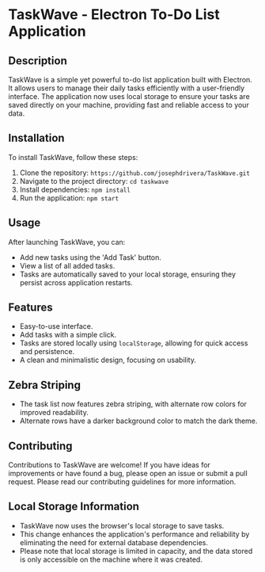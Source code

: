 # TaskWave - Electron To-Do List Application

## Description
TaskWave is a simple yet powerful to-do list application built with Electron. It allows users to manage their daily tasks efficiently with a user-friendly interface. The application now uses local storage to ensure your tasks are saved directly on your machine, providing fast and reliable access to your data.

## Installation
To install TaskWave, follow these steps:
1. Clone the repository: `https://github.com/josephdrivera/TaskWave.git`
2. Navigate to the project directory: `cd taskwave`
3. Install dependencies: `npm install`
4. Run the application: `npm start`

## Usage
After launching TaskWave, you can:
- Add new tasks using the 'Add Task' button.
- View a list of all added tasks.
- Tasks are automatically saved to your local storage, ensuring they persist across application restarts.

## Features
- Easy-to-use interface.
- Add tasks with a simple click.
- Tasks are stored locally using `localStorage`, allowing for quick access and persistence.
- A clean and minimalistic design, focusing on usability.

## Zebra Striping
- The task list now features zebra striping, with alternate row colors for improved readability.
- Alternate rows have a darker background color to match the dark theme.

## Contributing
Contributions to TaskWave are welcome! If you have ideas for improvements or have found a bug, please open an issue or submit a pull request. Please read our contributing guidelines for more information.

## Local Storage Information
- TaskWave now uses the browser's local storage to save tasks.
- This change enhances the application's performance and reliability by eliminating the need for external database dependencies.
- Please note that local storage is limited in capacity, and the data stored is only accessible on the machine where it was created.
